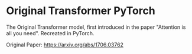 # Original Transformer PyTorch
The Original Transformer model, first introduced in the paper "Attention is all you need". Recreated in PyTorch.

Original Paper: https://arxiv.org/abs/1706.03762

